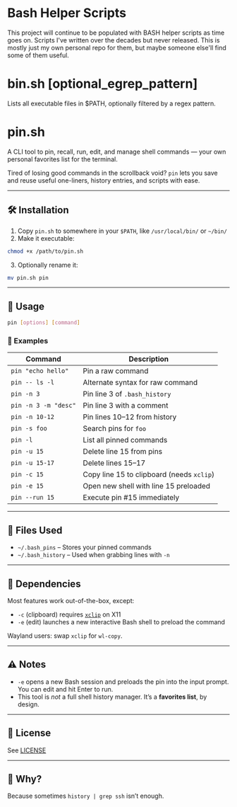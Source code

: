 # Bash Helper Scripts

This project will continue to be populated with BASH helper scripts as time goes on. Scripts I've written over the decades but never released. This is mostly just my own personal repo for them, but maybe someone else'll find some of them useful.

# bin.sh [optional_egrep_pattern]
Lists all executable files in $PATH, optionally filtered by a regex pattern.

# pin.sh

A CLI tool to pin, recall, run, edit, and manage shell commands — your own personal favorites list for the terminal.

Tired of losing good commands in the scrollback void? `pin` lets you save and reuse useful one-liners, history entries, and scripts with ease.

---

## 🛠 Installation

1. Copy `pin.sh` to somewhere in your `$PATH`, like `/usr/local/bin/` or `~/bin/`
2. Make it executable:

```bash
chmod +x /path/to/pin.sh
```

3. Optionally rename it:

```bash
mv pin.sh pin
```

---

## 📌 Usage

```bash
pin [options] [command]
```

### 🔧 Examples

| Command              | Description                               |
| -------------------- | ----------------------------------------- |
| `pin "echo hello"`   | Pin a raw command                         |
| `pin -- ls -l`       | Alternate syntax for raw command          |
| `pin -n 3`           | Pin line 3 of `.bash_history`             |
| `pin -n 3 -m "desc"` | Pin line 3 with a comment                 |
| `pin -n 10-12`       | Pin lines 10–12 from history              |
| `pin -s foo`         | Search pins for `foo`                     |
| `pin -l`             | List all pinned commands                  |
| `pin -u 15`          | Delete line 15 from pins                  |
| `pin -u 15-17`       | Delete lines 15–17                        |
| `pin -c 15`          | Copy line 15 to clipboard (needs `xclip`) |
| `pin -e 15`          | Open new shell with line 15 preloaded     |
| `pin --run 15`       | Execute pin #15 immediately               |

---

## 📂 Files Used

- `~/.bash_pins` – Stores your pinned commands
- `~/.bash_history` – Used when grabbing lines with `-n`

---

## 🧱 Dependencies

Most features work out-of-the-box, except:

- `-c` (clipboard) requires [`xclip`](https://github.com/astrand/xclip) on X11
- `-e` (edit) launches a new interactive Bash shell to preload the command

Wayland users: swap `xclip` for `wl-copy`.

---

## ⚠️ Notes

- `-e` opens a new Bash session and preloads the pin into the input prompt. You can edit and hit Enter to run.
- This tool is *not* a full shell history manager. It’s a **favorites list**, by design.

---

## 📜 License

See [LICENSE](./LICENSE)

---

## 🥘 Why?

Because sometimes `history | grep ssh` isn’t enough.

